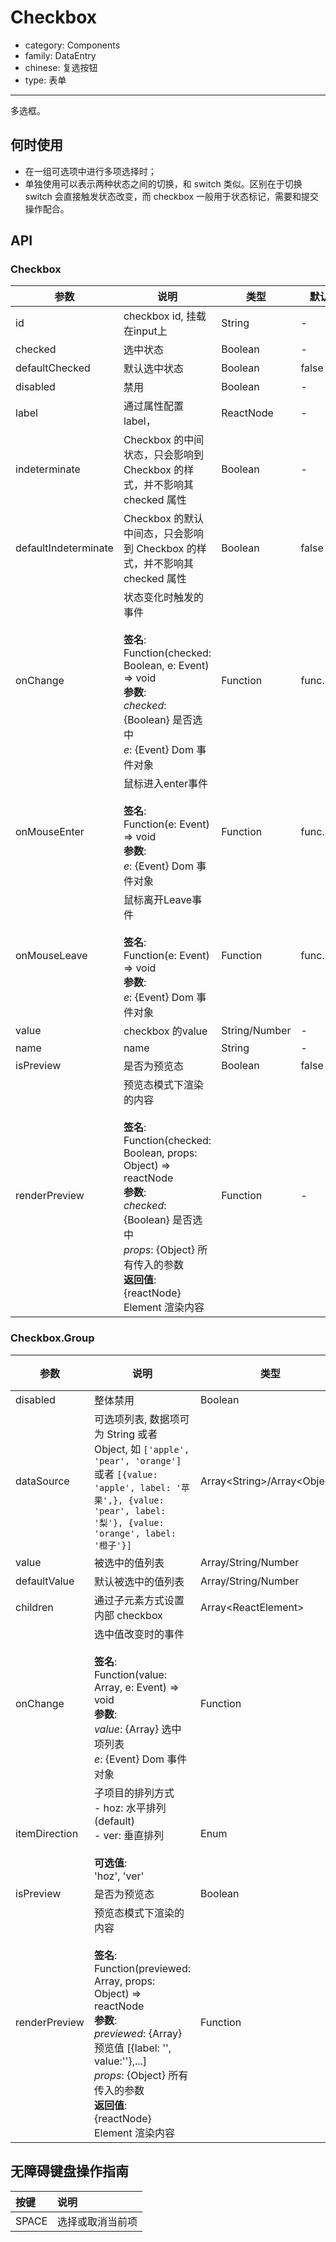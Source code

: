# Checkbox

-   category: Components
-   family: DataEntry
-   chinese: 复选按钮
-   type: 表单

---

多选框。

## 何时使用

-   在一组可选项中进行多项选择时；
-   单独使用可以表示两种状态之间的切换，和 switch 类似。区别在于切换 switch 会直接触发状态改变，而 checkbox 一般用于状态标记，需要和提交操作配合。

## API

### Checkbox

| 参数                   | 说明                                                                                                                                                                                                    | 类型            | 默认值       |
| -------------------- | ----------------------------------------------------------------------------------------------------------------------------------------------------------------------------------------------------- | ------------- | --------- |
| id                   | checkbox id, 挂载在input上                                                                                                                                                                                | String        | -         |
| checked              | 选中状态                                                                                                                                                                                                  | Boolean       | -         |
| defaultChecked       | 默认选中状态                                                                                                                                                                                                | Boolean       | false     |
| disabled             | 禁用                                                                                                                                                                                                    | Boolean       | -         |
| label                | 通过属性配置label，                                                                                                                                                                                          | ReactNode     | -         |
| indeterminate        | Checkbox 的中间状态，只会影响到 Checkbox 的样式，并不影响其 checked 属性                                                                                                                                                    | Boolean       | -         |
| defaultIndeterminate | Checkbox 的默认中间态，只会影响到 Checkbox 的样式，并不影响其 checked 属性                                                                                                                                                   | Boolean       | false     |
| onChange             | 状态变化时触发的事件<br><br>**签名**:<br>Function(checked: Boolean, e: Event) => void<br>**参数**:<br>_checked_: {Boolean} 是否选中<br>_e_: {Event} Dom 事件对象                                                            | Function      | func.noop |
| onMouseEnter         | 鼠标进入enter事件<br><br>**签名**:<br>Function(e: Event) => void<br>**参数**:<br>_e_: {Event} Dom 事件对象                                                                                                          | Function      | func.noop |
| onMouseLeave         | 鼠标离开Leave事件<br><br>**签名**:<br>Function(e: Event) => void<br>**参数**:<br>_e_: {Event} Dom 事件对象                                                                                                          | Function      | func.noop |
| value                | checkbox 的value                                                                                                                                                                                       | String/Number | -         |
| name                 | name                                                                                                                                                                                                  | String        | -         |
| isPreview            | 是否为预览态                                                                                                                                                                                                | Boolean       | false     |
| renderPreview        | 预览态模式下渲染的内容<br><br>**签名**:<br>Function(checked: Boolean, props: Object) => reactNode<br>**参数**:<br>_checked_: {Boolean} 是否选中<br>_props_: {Object} 所有传入的参数<br>**返回值**:<br>{reactNode} Element 渲染内容<br> | Function      | -         |

### Checkbox.Group

| 参数            | 说明                                                                                                                                                                                                                               | 类型                                | 默认值      |
| ------------- | -------------------------------------------------------------------------------------------------------------------------------------------------------------------------------------------------------------------------------- | --------------------------------- | -------- |
| disabled      | 整体禁用                                                                                                                                                                                                                             | Boolean                           | -        |
| dataSource    | 可选项列表, 数据项可为 String 或者 Object, 如 `['apple', 'pear', 'orange']` 或者 `[{value: 'apple', label: '苹果',}, {value: 'pear', label: '梨'}, {value: 'orange', label: '橙子'}]`                                                                | Array&lt;String>/Array&lt;Object> | \[]      |
| value         | 被选中的值列表                                                                                                                                                                                                                          | Array/String/Number               | -        |
| defaultValue  | 默认被选中的值列表                                                                                                                                                                                                                        | Array/String/Number               | -        |
| children      | 通过子元素方式设置内部 checkbox                                                                                                                                                                                                             | Array&lt;ReactElement>            | -        |
| onChange      | 选中值改变时的事件<br><br>**签名**:<br>Function(value: Array, e: Event) => void<br>**参数**:<br>_value_: {Array} 选中项列表<br>_e_: {Event} Dom 事件对象                                                                                               | Function                          | () => {} |
| itemDirection | 子项目的排列方式<br>- hoz: 水平排列 (default)<br>- ver: 垂直排列<br><br>**可选值**:<br>'hoz', 'ver'                                                                                                                                                 | Enum                              | 'hoz'    |
| isPreview     | 是否为预览态                                                                                                                                                                                                                           | Boolean                           | false    |
| renderPreview | 预览态模式下渲染的内容<br><br>**签名**:<br>Function(previewed: Array, props: Object) => reactNode<br>**参数**:<br>_previewed_: {Array} 预览值 [{label: '', value:''},...]<br>_props_: {Object} 所有传入的参数<br>**返回值**:<br>{reactNode} Element 渲染内容<br> | Function                          | -        |

## 无障碍键盘操作指南

| 按键    | 说明       |
| :---- | :------- |
| SPACE | 选择或取消当前项 |
